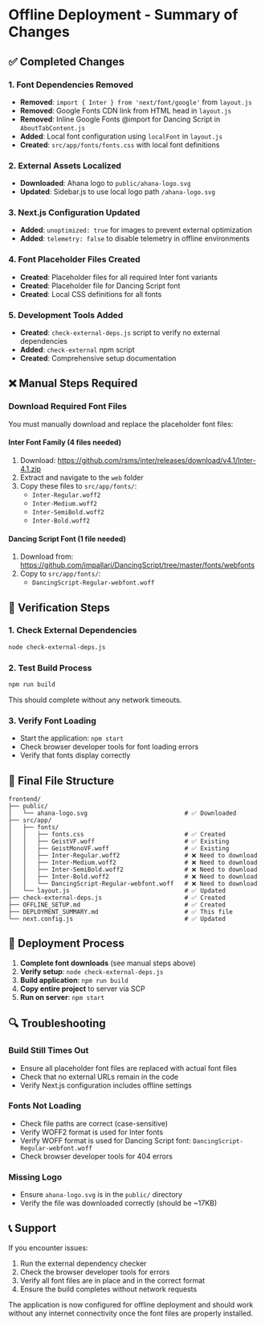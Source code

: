 # Offline Deployment - Summary of Changes

## ✅ Completed Changes

### 1. Font Dependencies Removed
- **Removed**: `import { Inter } from 'next/font/google'` from `layout.js`
- **Removed**: Google Fonts CDN link from HTML head in `layout.js`
- **Removed**: Inline Google Fonts @import for Dancing Script in `AboutTabContent.js`
- **Added**: Local font configuration using `localFont` in `layout.js`
- **Created**: `src/app/fonts/fonts.css` with local font definitions

### 2. External Assets Localized
- **Downloaded**: Ahana logo to `public/ahana-logo.svg`
- **Updated**: Sidebar.js to use local logo path `/ahana-logo.svg`

### 3. Next.js Configuration Updated
- **Added**: `unoptimized: true` for images to prevent external optimization
- **Added**: `telemetry: false` to disable telemetry in offline environments

### 4. Font Placeholder Files Created
- **Created**: Placeholder files for all required Inter font variants
- **Created**: Placeholder file for Dancing Script font
- **Created**: Local CSS definitions for all fonts

### 5. Development Tools Added
- **Created**: `check-external-deps.js` script to verify no external dependencies
- **Added**: `check-external` npm script
- **Created**: Comprehensive setup documentation

## ❌ Manual Steps Required

### Download Required Font Files

You must manually download and replace the placeholder font files:

#### Inter Font Family (4 files needed)
1. Download: https://github.com/rsms/inter/releases/download/v4.1/Inter-4.1.zip
2. Extract and navigate to the `web` folder
3. Copy these files to `src/app/fonts/`:
   - `Inter-Regular.woff2`
   - `Inter-Medium.woff2`
   - `Inter-SemiBold.woff2`
   - `Inter-Bold.woff2`

#### Dancing Script Font (1 file needed)
1. Download from: https://github.com/impallari/DancingScript/tree/master/fonts/webfonts
2. Copy to `src/app/fonts/`:
   - `DancingScript-Regular-webfont.woff`

## 🔧 Verification Steps

### 1. Check External Dependencies
```bash
node check-external-deps.js
```

### 2. Test Build Process
```bash
npm run build
```
This should complete without any network timeouts.

### 3. Verify Font Loading
- Start the application: `npm start`
- Check browser developer tools for font loading errors
- Verify that fonts display correctly

## 📁 Final File Structure

```
frontend/
├── public/
│   └── ahana-logo.svg                           # ✅ Downloaded
├── src/app/
│   ├── fonts/
│   │   ├── fonts.css                            # ✅ Created
│   │   ├── GeistVF.woff                         # ✅ Existing
│   │   ├── GeistMonoVF.woff                     # ✅ Existing
│   │   ├── Inter-Regular.woff2                  # ❌ Need to download
│   │   ├── Inter-Medium.woff2                   # ❌ Need to download
│   │   ├── Inter-SemiBold.woff2                 # ❌ Need to download
│   │   ├── Inter-Bold.woff2                     # ❌ Need to download
│   │   └── DancingScript-Regular-webfont.woff   # ❌ Need to download
│   └── layout.js                                # ✅ Updated
├── check-external-deps.js                       # ✅ Created
├── OFFLINE_SETUP.md                             # ✅ Created
├── DEPLOYMENT_SUMMARY.md                        # ✅ This file
└── next.config.js                               # ✅ Updated
```

## 🚀 Deployment Process

1. **Complete font downloads** (see manual steps above)
2. **Verify setup**: `node check-external-deps.js`
3. **Build application**: `npm run build`
4. **Copy entire project** to server via SCP
5. **Run on server**: `npm start`

## 🔍 Troubleshooting

### Build Still Times Out
- Ensure all placeholder font files are replaced with actual font files
- Check that no external URLs remain in the code
- Verify Next.js configuration includes offline settings

### Fonts Not Loading
- Check file paths are correct (case-sensitive)
- Verify WOFF2 format is used for Inter fonts
- Verify WOFF format is used for Dancing Script font: `DancingScript-Regular-webfont.woff`
- Check browser developer tools for 404 errors

### Missing Logo
- Ensure `ahana-logo.svg` is in the `public/` directory
- Verify the file was downloaded correctly (should be ~17KB)

## 📞 Support

If you encounter issues:
1. Run the external dependency checker
2. Check the browser developer tools for errors
3. Verify all font files are in place and in the correct format
4. Ensure the build completes without network requests

The application is now configured for offline deployment and should work without any internet connectivity once the font files are properly installed. 